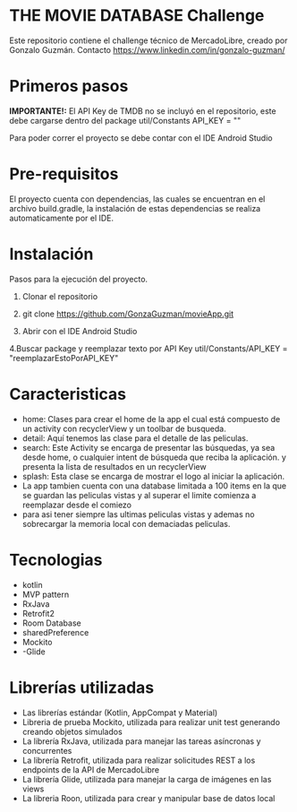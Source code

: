 # THE MOVIE DATABASE Challenge

Este repositorio contiene el challenge técnico de MercadoLibre, creado por Gonzalo Guzmán.
Contacto https://www.linkedin.com/in/gonzalo-guzman/

# Primeros pasos

**IMPORTANTE!:** El API Key de TMDB no se incluyó en el repositorio, este debe cargarse dentro del
package util/Constants API_KEY = ""

Para poder correr el proyecto se debe contar con el IDE Android Studio

# Pre-requisitos

El proyecto cuenta con dependencias, las cuales se encuentran en el archivo build.gradle, la
instalación de estas dependencias se realiza automaticamente por el IDE.

# Instalación

Pasos para la ejecución del proyecto.

1. Clonar el repositorio

2. git clone https://github.com/GonzaGuzman/movieApp.git

3. Abrir con el IDE Android Studio

4.Buscar package y reemplazar texto por API Key
util/Constants/API_KEY = "reemplazarEstoPorAPI_KEY"

# Caracteristicas

- home: Clases para crear el home de la app el cual está compuesto de un activity con recyclerView y
  un toolbar de busqueda.
- detail: Aquí tenemos las clase para el detalle de las peliculas.
- search: Este Activity se encarga de presentar las búsquedas, ya sea desde home, o cualquier intent
  de búsqueda que reciba la aplicación. y presenta la lista de resultados en un recyclerView
- splash: Esta clase se encarga de mostrar el logo al iniciar la aplicación.
- La app tambien cuenta con una database limitada a 100 items en la que se guardan las peliculas vistas y al superar el limite comienza a reemplazar desde el comiezo
- para asi tener siempre las ultimas peliculas vistas y ademas no sobrecargar la memoria local con demaciadas peliculas.


# Tecnologias

- kotlin
- MVP pattern
- RxJava
- Retrofit2
- Room Database
- sharedPreference
- Mockito 
- -Glide

# Librerías utilizadas

* Las librerías estándar (Kotlin, AppCompat y Material)
* Libreria de prueba Mockito, utilizada para realizar unit test generando creando objetos simulados
* La librería RxJava, utilizada para manejar las tareas asíncronas y concurrentes
* La librería Retrofit, utilizada para realizar solicitudes REST a los endpoints de la API de
  MercadoLibre
* La librería Glide, utilizada para manejar la carga de imágenes en las views
* La libreria Roon, utilizada para crear y manipular base de datos local
